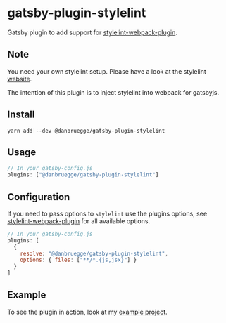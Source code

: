# gatsby-plugin-stylelint
Gatsby plugin to add support for [stylelint-webpack-plugin][plugin].

## Note
You need your own stylelint setup. Please have a look at the stylelint
[website][stylelint-website].

The intention of this plugin is to inject stylelint into webpack for gatsbyjs.

## Install
`yarn add --dev @danbruegge/gatsby-plugin-stylelint`

## Usage
```javascript
// In your gatsby-config.js
plugins: ["@danbruegge/gatsby-plugin-stylelint"]
```

## Configuration
If you need to pass options to `stylelint` use the plugins options, see
[stylelint-webpack-plugin][options] for all available options.

```javascript
// In your gatsby-config.js
plugins: [
  {
    resolve: "@danbruegge/gatsby-plugin-stylelint",
    options: { files: ["**/*.{js,jsx}"] }
  }
]
```

## Example
To see the plugin in action, look at my [example project][example-project].


[plugin]: https://github.com/webpack-contrib/stylelint-webpack-plugin
[options]: https://github.com/webpack-contrib/stylelint-webpack-plugin#options
[stylelint-website]: https://stylelint.io/
[example-project]: https://github.com/danbruegge/gatsby-starter-default-extended
